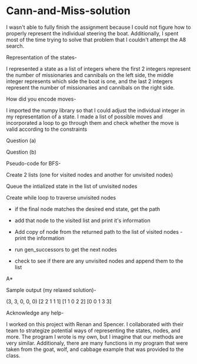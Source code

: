 # Cann-and-Miss-solution
I wasn't able to fully finish the assignment because I could not figure how to properly represent the individual steering the boat. Additionally, I spent most of the time trying to solve that problem that I couldn't attempt the A8 search.




Representation of the states-

I represented a state as a list of integers where the first 2 integers represent 
the number of missionaries and cannibals on the left side, the middle integer
represents which side the boat is one, and the last 2 integers represent the 
number of missionaries and cannibals on the right side.



How did you encode moves-

I imported the numpy library so that I could adjust the individual integer
in my representation of a state. I made a list of possible moves and incorporated
a loop to go through them and check whether the move is valid according
to the constraints



Question (a)



Question (b)



Pseudo-code for BFS-

Create 2 lists (one for visited nodes and another for unvisited nodes)

Queue the intialized state in the list of unvisited nodes

Create while loop to traverse unvisited nodes
- if the final node matches the desired end state, get the path
- add that node to the visited list and print it's information

- Add copy of node from the returned path to the list of visited nodes
	 	- print the information
- run gen_successors to get the next nodes
- check to see if there are any unvisited nodes and append them to the list



A*



Sample output (my relaxed solution)-

(3, 3, 0, 0, 0)
[2 2 1 1 1]
[1 1 0 2 2]
[0 0 1 3 3]



Acknowledge any help-

I worked on this project with Renan and Spencer. I collaborated with their
team to strategize potential ways of representing the states, nodes, and more.
The program I wrote is my own, but I imagine that our methods are very similar.
Additionaly, there are many functions in my program that were taken from the 
goat, wolf, and cabbage example that was provided to the class.
